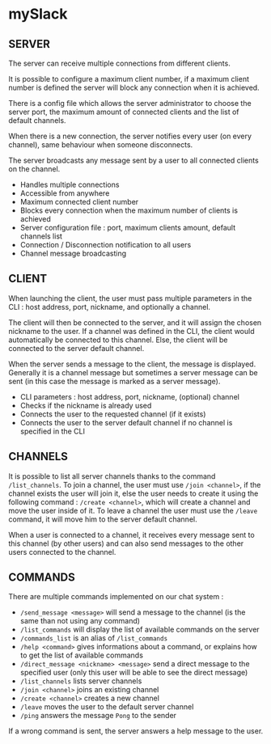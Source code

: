 # mySlack

## SERVER

The server can receive multiple connections from different clients.

It is possible to configure a maximum client number, if a maximum client number is defined the server will block any connection when it is achieved.

There is a config file which allows the server administrator to choose the server port, the maximum amount of connected clients and the list of default channels.

When there is a new connection, the server notifies every user (on every channel), same behaviour when someone disconnects.

The server broadcasts any message sent by a user to all connected clients on the channel.

- Handles multiple connections
- Accessible from anywhere
- Maximum connected client number
- Blocks every connection when the maximum number of clients is achieved
- Server configuration file : port, maximum clients amount, default channels list
- Connection / Disconnection notification to all users
- Channel message broadcasting

## CLIENT

When launching the client, the user must pass multiple parameters in the CLI : host address, port, nickname, and optionally a channel.

The client will then be connected to the server, and it will assign the chosen nickname to the user. If a channel was defined in the CLI, the client would automatically be connected to this channel. Else, the client will be connected to the server default channel.

When the server sends a message to the client, the message is displayed. Generally it is a channel message but sometimes a server message can be sent (in this case the message is marked as a server message).

- CLI parameters : host address, port, nickname, (optional) channel
- Checks if the nickname is already used
- Connects the user to the requested channel (if it exists)
- Connects the user to the server default channel if no channel is specified in the CLI

## CHANNELS

It is possible to list all server channels thanks to the command `/list_channels`. To join a channel, the user must use `/join <channel>`, if the channel exists the user will join it, else the user needs to create it using the following command : `/create <channel>`, which will create a channel and move the user inside of it. To leave a channel the user must use the `/leave` command, it will move him to the server default channel.

When a user is connected to a channel, it receives every message sent to this channel (by other users) and can also send messages to the other users connected to the channel.

## COMMANDS

There are multiple commands implemented on our chat system :
- `/send_message <message>` will send a message to the channel (is the same than not using any command)
- `/list_commands` will display the list of available commands on the server
- `/commands_list` is an alias of `/list_commands`
- `/help <command>` gives informations about a command, or explains how to get the list of available commands
- `/direct_message <nickname> <message>` send a direct message to the specified user (only this user will be able to see the direct message)
- `/list_channels` lists server channels
- `/join <channel>` joins an existing channel
- `/create <channel>` creates a new channel
- `/leave` moves the user to the default server channel
- `/ping` answers the message `Pong` to the sender

If a wrong command is sent, the server answers a help message to the user.